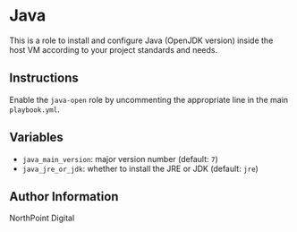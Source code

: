 # Java

This is a role to install and configure Java (OpenJDK version) inside the host
VM according to your project standards and needs.

## Instructions

Enable the `java-open` role by uncommenting the appropriate line in the main
`playbook.yml`.

## Variables
- `java_main_version`: major version number (default: `7`)
- `java_jre_or_jdk`: whether to install the JRE or JDK (default: `jre`)

## Author Information

NorthPoint Digital
